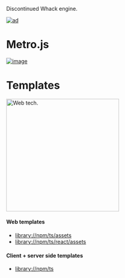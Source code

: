 Discontinued Whack engine.

[![ad](https://github.com/user-attachments/assets/95679517-2c18-45f8-b2a0-37c7eec9cd96)](https://github.com/jetenginex)

# Metro.js

[![image](https://github.com/user-attachments/assets/d4c6cf5f-0538-45d3-8450-e4d77eb8b29a)](https://github.com/hydroperx/metro.js)

# Templates

<img src="https://github.com/user-attachments/assets/4d81a73f-e614-48f8-a9e7-8b2d536a18e8" alt="Web tech." width="300">


#### Web templates

- [library://npm/ts/assets](https://github.com/hydroperx/weblib.template.js)
- [library://npm/ts/react/assets](https://github.com/hydroperx/reactlib.template.js)

#### Client + server side templates

- [library://npm/ts](https://github.com/hydroperx/lib.template.js)
